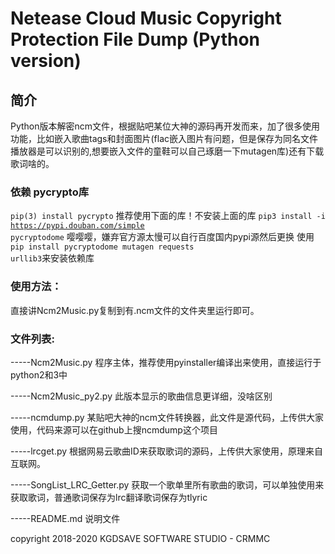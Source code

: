 <h1>Netease Cloud Music Copyright Protection File Dump (Python version)</h1>

<h2>简介</h2>


<p>Python版本解密ncm文件，根据贴吧某位大神的源码再开发而来，加了很多使用功能，比如嵌入歌曲tags和封面图片(flac嵌入图片有问题，但是保存为同名文件播放器是可以识别的,想要嵌入文件的童鞋可以自己琢磨一下mutagen库)还有下载歌词啥的。</p>


<h3>依赖 pycrypto库</h3>

<code>pip(3) install pycrypto</code>
推荐使用下面的库！不安装上面的库
<code>pip3 install -i https://pypi.douban.com/simple pycryptodome</code>
嘤嘤嘤，嫌弃官方源太慢可以自行百度国内pypi源然后更换
使用<code>pip install pycryptodome mutagen requests urllib3</code>来安装依赖库

<h3>使用方法：</h3>
直接讲Ncm2Music.py复制到有.ncm文件的文件夹里运行即可。

<h3>文件列表:</h3>
<p>-----Ncm2Music.py 程序主体，推荐使用pyinstaller编译出来使用，直接运行于python2和3中</p>
<p>-----Ncm2Music_py2.py 此版本显示的歌曲信息更详细，没啥区别</p>
<p>-----ncmdump.py 某贴吧大神的ncm文件转换器，此文件是源代码，上传供大家使用，代码来源可以在github上搜ncmdump这个项目</p>
<p>-----lrcget.py 根据网易云歌曲ID来获取歌词的源码，上传供大家使用，原理来自互联网。</p>
<p>-----SongList_LRC_Getter.py 获取一个歌单里所有歌曲的歌词，可以单独使用来获取歌词，普通歌词保存为lrc翻译歌词保存为tlyric</p>
<p>-----README.md 说明文件</p>

copyright 2018-2020 KGDSAVE SOFTWARE STUDIO - CRMMC 